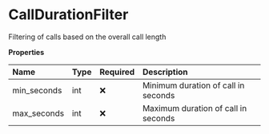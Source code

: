 # CallDurationFilter

Filtering of calls based on the overall call length

**Properties**

| Name        | Type | Required | Description                         |
| :---------- | :--- | :------- | :---------------------------------- |
| min_seconds | int  | ❌       | Minimum duration of call in seconds |
| max_seconds | int  | ❌       | Maximum duration of call in seconds |

<!-- This file was generated by liblab | https://liblab.com/ -->
